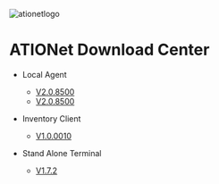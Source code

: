 
![ationetlogo](https://github.com/Ationet/ationetdocs/raw/master/Content/Images/ATIOnetLogo_250x70.png) 
# ATIONet Download Center


- Local Agent
    - [V2.0.8500](www.google.com)
    - [V2.0.8500](www.google.com)
    
- Inventory Client
    - [V1.0.0010](www.google.com)
    
- Stand Alone Terminal
    - [V1.7.2](https://www.dropbox.com/sh/6dceb85x376m5ug/AABGDrDGPIgwz-JTSJI9Mvw9a?dl=0)
